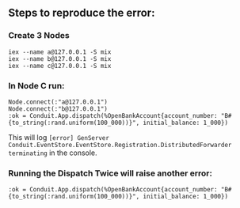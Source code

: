 ## Steps to reproduce the error:

### Create 3 Nodes

```
iex --name a@127.0.0.1 -S mix
iex --name b@127.0.0.1 -S mix
iex --name c@127.0.0.1 -S mix
```

### In Node C run:

```
Node.connect(:"a@127.0.0.1")
Node.connect(:"b@127.0.0.1")
:ok = Conduit.App.dispatch(%OpenBankAccount{account_number: "B#{to_string(:rand.uniform(100_000))}", initial_balance: 1_000})
```

This will log `[error] GenServer Conduit.EventStore.EventStore.Registration.DistributedForwarder terminating` in the console.


### Running the Dispatch Twice will raise another error:

```
:ok = Conduit.App.dispatch(%OpenBankAccount{account_number: "B#{to_string(:rand.uniform(100_000))}", initial_balance: 1_000})
```
